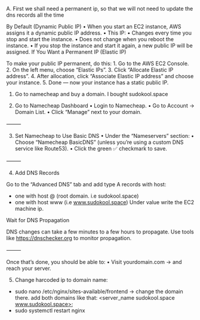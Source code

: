 A. First we shall need a permanent ip, so that we will not need to update the dns records all the time

By Default (Dynamic Public IP)
	•	When you start an EC2 instance, AWS assigns it a dynamic public IP address.
	•	This IP:
	•	Changes every time you stop and start the instance.
	•	Does not change when you reboot the instance.
	•	If you stop the instance and start it again, a new public IP will be assigned.
If You Want a Permanent IP (Elastic IP)

To make your public IP permanent, do this:
	1.	Go to the AWS EC2 Console.
	2.	On the left menu, choose “Elastic IPs”.
	3.	Click “Allocate Elastic IP address”.
	4.	After allocation, click “Associate Elastic IP address” and choose your instance.
	5.	Done — now your instance has a static public IP.

1. Go to namecheap and buy a domain. I bought sudokool.space

2. Go to Namecheap Dashboard
	•	Login to Namecheap.
	•	Go to Account → Domain List.
	•	Click “Manage” next to your domain.

⸻

3. Set Namecheap to Use Basic DNS
	•	Under the “Nameservers” section:
	•	Choose “Namecheap BasicDNS” (unless you’re using a custom DNS service like Route53).
	•	Click the green ✅ checkmark to save.

⸻

4. Add DNS Records

Go to the “Advanced DNS” tab and add type A records with host:
- one with host @ (root domain. i.e sudokool.space)
- one with host www (i.e www.sudokool.space)
Under value write the EC2 machine ip.

Wait for DNS Propagation

DNS changes can take a few minutes to a few hours to propagate. Use tools like https://dnschecker.org to monitor propagation.

⸻

Once that’s done, you should be able to:
	•	Visit yourdomain.com → and reach your server.

5. Change harcoded ip to domain name:
 * sudo nano /etc/nginx/sites-available/frontend -> change the domain there. add both domains like that: <server_name sudokool.space www.sudokool.space>;
 * sudo systemctl restart nginx